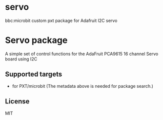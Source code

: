 # servo
bbc:microbit custom pxt package for Adafruit I2C servo 

# Servo package

A simple set of control functions for the AdaFruit PCA9615 16 channel Servo board
using I2C

## Supported targets

* for PXT/microbit
(The metadata above is needed for package search.)

## License

MIT